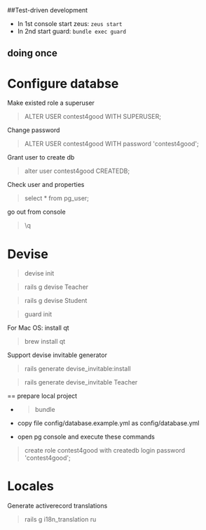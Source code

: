 ##Test-driven development

* In 1st console start zeus: `zeus start`
* In 2nd start guard: `bundle exec guard`

## doing once

# Configure databse

Make existed role a superuser
> ALTER USER contest4good WITH SUPERUSER;

Change password
> ALTER USER contest4good WITH password 'contest4good';

Grant user to create db
> alter user contest4good CREATEDB;

Check user and properties
> select * from pg_user;

go out from console
> \q

# Devise

> devise init

> rails g devise Teacher

> rails g devise Student

> guard init

For Mac OS: install qt
> brew install qt

Support devise invitable generator
> rails generate devise_invitable:install

> rails generate devise_invitable Teacher

== prepare local project

* > bundle

* copy file config/database.example.yml as config/database.yml

* open pg console and execute these commands

> create role contest4good with createdb login password 'contest4good';

# Locales

Generate activerecord translations
> rails g i18n_translation ru
